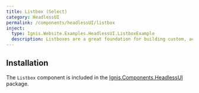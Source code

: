 ```yaml
---
title: Listbox (Select)
category: HeadlessUI
permalink: /components/headlessUI/listbox
inject:
  type: Ignis.Website.Examples.HeadlessUI.ListboxExample
  description: Listboxes are a great foundation for building custom, accessible select menus for your app, complete with robust support for keyboard navigation.
---
```


## Installation

The `Listbox` component is included in the [Ignis.Components.HeadlessUI](/components/headlessUI) package.
